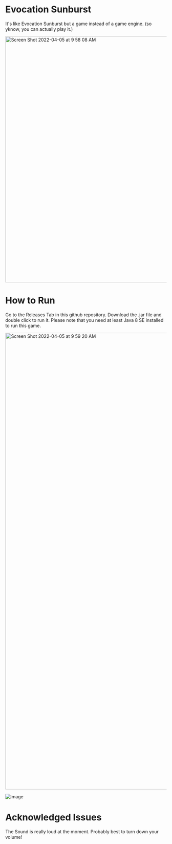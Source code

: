 # Evocation Sunburst
It's like Evocation Sunburst but a game instead of a game engine. (so yknow, you can actually play it.) 

<img width="767" alt="Screen Shot 2022-04-05 at 9 58 08 AM" src="https://user-images.githubusercontent.com/80072853/162361238-40e1e715-a5a3-4b59-bed7-271cf3bf3cb3.png">


# How to Run
Go to the Releases Tab in this github repository. Download the .jar file and double click to run it.
Please note that you need at least Java 8 SE installed to run this game.

<img width="1423" alt="Screen Shot 2022-04-05 at 9 59 20 AM" src="https://user-images.githubusercontent.com/63444552/161784068-8722a1fe-5558-4012-a378-4a0e44d4a622.png">

![image](https://user-images.githubusercontent.com/63444552/161785227-23874cf0-5cce-449e-bf73-c8e52cf86b97.png)



# Acknowledged Issues 
The Sound is really loud at the moment. Probably best to turn down your volume!

